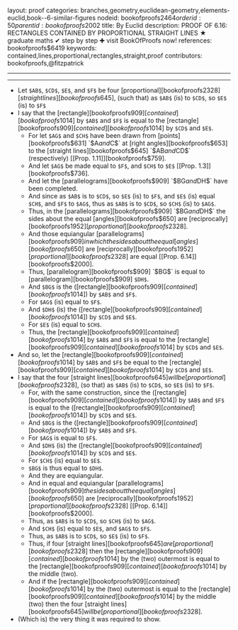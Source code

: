 layout: proof
categories: branches,geometry,euclidean-geometry,elements-euclid,book--6-similar-figures
nodeid: bookofproofs$2464
orderid: 50
parentid: bookofproofs$2002
title: By Euclid
description: PROOF OF 6.16: RECTANGLES CONTAINED BY PROPORTIONAL STRAIGHT LINES &#9733; graduate maths &#10004; step by step &#10010; visit BookOfProofs now!
references: bookofproofs$6419
keywords: contained,lines,proportional,rectangles,straight,proof
contributors: bookofproofs,@fitzpatrick

---


---



* Let `$AB$`, `$CD$`, `$E$`, and `$F$` be four [proportional][bookofproofs$2328] [straight lines][bookofproofs$645], (such that) as `$AB$` (is) to `$CD$`, so `$E$` (is) to `$F$` 
* I say that the [rectangle][bookofproofs$909] [contained][bookofproofs$1014] by `$AB$` and `$F$` is equal to the [rectangle][bookofproofs$909] [contained][bookofproofs$1014] by `$CD$` and `$E$`.
   * For let `$AG$` and `$CH$` have been drawn from [points][bookofproofs$631] `$A$` and `$C$` at [right angles][bookofproofs$653] to the [straight lines][bookofproofs$645] `$AB$` and `$CD$` (respectively) [[Prop. 1.11]][bookofproofs$759].
   * And let `$AG$` be made equal to `$F$`, and `$CH$` to `$E$` [[Prop. 1.3]][bookofproofs$736].
   * And let the [parallelograms][bookofproofs$909] `$BG$` and `$DH$` have been completed.
   * And since as `$AB$` is to `$CD$`, so `$E$` (is) to `$F$`, and `$E$` (is) equal `$CH$`, and `$F$` to `$AG$`, thus as `$AB$` is to `$CD$`, so `$CH$` (is) to `$AG$`.
   * Thus, in the [parallelograms][bookofproofs$909] `$BG$` and `$DH$` the sides about the equal [angles][bookofproofs$650] are [reciprocally][bookofproofs$1952] [proportional][bookofproofs$2328].
   * And those equiangular [parallelograms][bookofproofs$909] in which the sides about the equal [angles][bookofproofs$650] are [reciprocally][bookofproofs$1952] [proportional][bookofproofs$2328] are equal [[Prop. 6.14]][bookofproofs$2000].
   * Thus, [parallelogram][bookofproofs$909] `$BG$` is equal to [parallelogram][bookofproofs$909] `$DH$`.
   * And `$BG$` is the ([rectangle][bookofproofs$909] [contained][bookofproofs$1014]) by `$AB$` and `$F$`.
   * For `$AG$` (is) equal to `$F$`.
   * And `$DH$` (is) the ([rectangle][bookofproofs$909] [contained][bookofproofs$1014]) by `$CD$` and `$E$`.
   * For `$E$` (is) equal to `$CH$`.
   * Thus, the [rectangle][bookofproofs$909] [contained][bookofproofs$1014] by `$AB$` and `$F$` is equal to the [rectangle][bookofproofs$909] [contained][bookofproofs$1014] by `$CD$` and `$E$`.
* And so, let the [rectangle][bookofproofs$909] [contained][bookofproofs$1014] by `$AB$` and `$F$` be equal to the [rectangle][bookofproofs$909] [contained][bookofproofs$1014] by `$CD$` and `$E$`.
* I say that the four [straight lines][bookofproofs$645] will be [proportional][bookofproofs$2328], (so that) as `$AB$` (is) to `$CD$`, so `$E$` (is) to `$F$`.
   * For, with the same construction, since the ([rectangle][bookofproofs$909] [contained][bookofproofs$1014]) by `$AB$` and `$F$` is equal to the ([rectangle][bookofproofs$909] [contained][bookofproofs$1014]) by `$CD$` and `$E$`.
   * And `$BG$` is the ([rectangle][bookofproofs$909] [contained][bookofproofs$1014]) by `$AB$` and `$F$`.
   * For `$AG$` is equal to `$F$`.
   * And `$DH$` (is) the ([rectangle][bookofproofs$909] [contained][bookofproofs$1014]) by `$CD$` and `$E$`.
   * For `$CH$` (is) equal to `$E$`.
   * `$BG$` is thus equal to `$DH$`.
   * And they are equiangular.
   * And in equal and equiangular [parallelograms][bookofproofs$909] the sides about the equal [angles][bookofproofs$650] are [reciprocally][bookofproofs$1952] [proportional][bookofproofs$2328] [[Prop. 6.14]][bookofproofs$2000].
   * Thus, as `$AB$` is to `$CD$`, so `$CH$` (is) to `$AG$`.
   * And `$CH$` (is) equal to `$E$`, and `$AG$` to `$F$`.
   * Thus, as `$AB$` is to `$CD$`, so `$E$` (is) to `$F$`.
   * Thus, if four [straight lines][bookofproofs$645] are [proportional][bookofproofs$2328] then the [rectangle][bookofproofs$909] [contained][bookofproofs$1014] by the (two) outermost is equal to the [rectangle][bookofproofs$909] [contained][bookofproofs$1014] by the middle (two).
   * And if the [rectangle][bookofproofs$909] [contained][bookofproofs$1014] by the (two) outermost is equal to the [rectangle][bookofproofs$909] [contained][bookofproofs$1014] by the middle (two) then the four [straight lines][bookofproofs$645] will be [proportional][bookofproofs$2328].
* (Which is) the very thing it was required to show.

